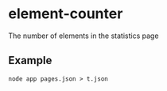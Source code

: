 # element-counter

The number of elements in the statistics page

## Example

```shell
node app pages.json > t.json
```